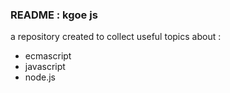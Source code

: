 ### README : kgoe js
a repository created to collect useful topics about :
- ecmascript
- javascript
- node.js